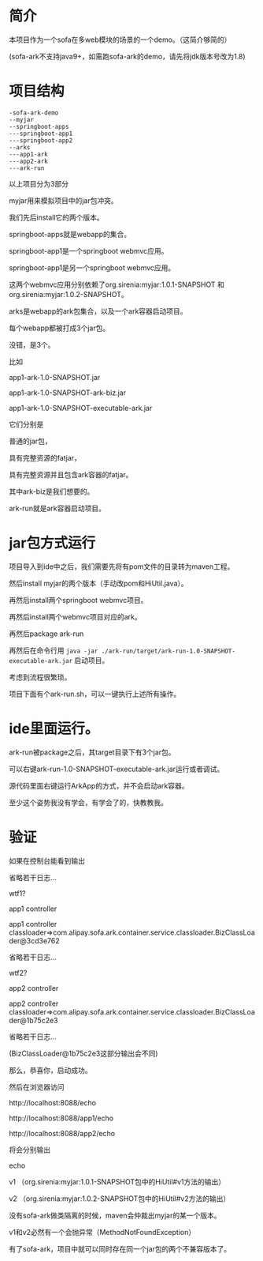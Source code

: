 # 简介

本项目作为一个sofa在多web模块的场景的一个demo。（这简介够简的）

(sofa-ark不支持java9+，如需跑sofa-ark的demo，请先将jdk版本号改为1.8)

# 项目结构
```
-sofa-ark-demo
--myjar 
--springboot-apps
---springboot-app1
---springboot-app2
--arks
---app1-ark
---app2-ark
---ark-run
```
以上项目分为3部分

myjar用来模拟项目中的jar包冲突。

我们先后install它的两个版本。

springboot-apps就是webapp的集合。

springboot-app1是一个springboot webmvc应用。

springboot-app1是另一个springboot webmvc应用。

这两个webmvc应用分别依赖了org.sirenia:myjar:1.0.1-SNAPSHOT
和org.sirenia:myjar:1.0.2-SNAPSHOT。

arks是webapp的ark包集合，以及一个ark容器启动项目。

每个webapp都被打成3个jar包。

没错，是3个。

比如

app1-ark-1.0-SNAPSHOT.jar

app1-ark-1.0-SNAPSHOT-ark-biz.jar

app1-ark-1.0-SNAPSHOT-executable-ark.jar

它们分别是

普通的jar包，

具有完整资源的fatjar，

具有完整资源并且包含ark容器的fatjar。

其中ark-biz是我们想要的。

ark-run就是ark容器启动项目。

# jar包方式运行
项目导入到ide中之后，我们需要先将有pom文件的目录转为maven工程。

然后install myjar的两个版本（手动改pom和HiUtil.java）。

再然后install两个springboot webmvc项目。

再然后install两个webmvc项目对应的ark。

再然后package ark-run

再然后在命令行用
```java -jar ./ark-run/target/ark-run-1.0-SNAPSHOT-executable-ark.jar```
启动项目。

考虑到流程很繁琐。

项目下面有个ark-run.sh，可以一键执行上述所有操作。

# ide里面运行。

ark-run被package之后，其target目录下有3个jar包。

可以右键ark-run-1.0-SNAPSHOT-executable-ark.jar运行或者调试。

源代码里面右键运行ArkApp的方式，并不会启动ark容器。

至少这个姿势我没有学会，有学会了的，快教教我。

# 验证
如果在控制台能看到输出

省略若干日志...

wtf1?

app1 controller

app1 controller classloader=>com.alipay.sofa.ark.container.service.classloader.BizClassLoader@3cd3e762

省略若干日志...

wtf2?

app2 controller

app2 controller classloader=>com.alipay.sofa.ark.container.service.classloader.BizClassLoader@1b75c2e3

省略若干日志...

(BizClassLoader@1b75c2e3这部分输出会不同)

那么，恭喜你，启动成功。

然后在浏览器访问

http://localhost:8088/echo

http://localhost:8088/app1/echo

http://localhost:8088/app2/echo

将会分别输出

echo

v1
（org.sirenia:myjar:1.0.1-SNAPSHOT包中的HiUtil#v1方法的输出）

v2
（org.sirenia:myjar:1.0.2-SNAPSHOT包中的HiUtil#v2方法的输出）

没有sofa-ark做类隔离的时候，maven会仲裁出myjar的某一个版本。

v1和v2必然有一个会抛异常（MethodNotFoundException）

有了sofa-ark，项目中就可以同时存在同一个jar包的两个不兼容版本了。








